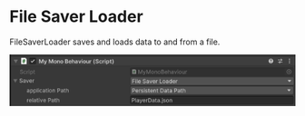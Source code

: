 # File Saver Loader

FileSaverLoader saves and loads data to and from a file.

![](../images/FileSaverLoader.png)